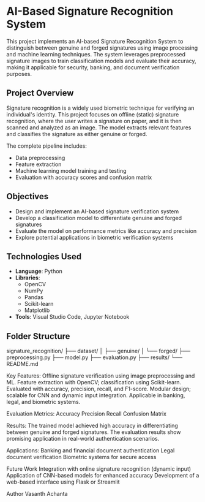 # AI-Based Signature Recognition System

This project implements an AI-based Signature Recognition System to distinguish between genuine and forged signatures using image processing and machine learning techniques. The system leverages preprocessed signature images to train classification models and evaluate their accuracy, making it applicable for security, banking, and document verification purposes.

## Project Overview

Signature recognition is a widely used biometric technique for verifying an individual's identity. This project focuses on offline (static) signature recognition, where the user writes a signature on paper, and it is then scanned and analyzed as an image. The model extracts relevant features and classifies the signature as either genuine or forged.

The complete pipeline includes:

- Data preprocessing
- Feature extraction
- Machine learning model training and testing
- Evaluation with accuracy scores and confusion matrix

## Objectives

- Design and implement an AI-based signature verification system
- Develop a classification model to differentiate genuine and forged signatures
- Evaluate the model on performance metrics like accuracy and precision
- Explore potential applications in biometric verification systems

## Technologies Used

- **Language**: Python
- **Libraries**:
  - OpenCV
  - NumPy
  - Pandas
  - Scikit-learn
  - Matplotlib
- **Tools**: Visual Studio Code, Jupyter Notebook

## Folder Structure
signature_recognition/
├── dataset/
│ ├── genuine/
│ └── forged/
├── preprocessing.py
├── model.py
├── evaluation.py
├── results/
└── README.md

Key Features:
Offline signature verification using image preprocessing and ML.
Feature extraction with OpenCV; classification using Scikit-learn.
Evaluated with accuracy, precision, recall, and F1-score.
Modular design; scalable for CNN and dynamic input integration.
Applicable in banking, legal, and biometric systems.

Evaluation Metrics:
Accuracy
Precision
Recall
Confusion Matrix

Results:
The trained model achieved high accuracy in differentiating between genuine and forged signatures. The evaluation results show promising application in real-world authentication scenarios.

Applications:
Banking and financial document authentication
Legal document verification
Biometric systems for secure access

Future Work
Integration with online signature recognition (dynamic input)
Application of CNN-based models for enhanced accuracy
Development of a web-based interface using Flask or Streamlit

Author
Vasanth Achanta





